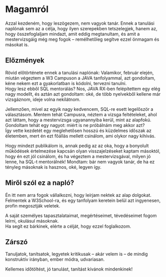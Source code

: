 # Magamról

Azzal kezdeném, hogy leszögezem, nem vagyok tanár. Ennek a tanulási naplónak sem az a célja, hogy ilyen szerepekben tetszelegjek, hanem az, hogy összefoglaljam mindazt, amit eddig megtanultam, és amit a mestervizsgáig még meg fogok – remélhetőleg segítve ezzel önmagam és másokat is.

## Előzmények

Rövid előtörténete ennek a tanulási naplónak: Valamikor, február elején, miután végeztem a W3 Campuson a JAVA tanfolyammal, azt gondoltam, kéne nekem ezt a gyakorlatban is kódolni, tervezni tanulni.  
Hogy lesz ebből SQL mentorálás? Nos, JAVA RX-ben felépítettem egy elég nagy modellt, és aztán azt gondoltam: oké, de több nyelvekből kellene már vizsgáznom, ideje volna nekilátnom.

Jellemzően, mivel az egyik nagy kedvencem, SQL-re esett legelőször a választásom. Mentem tehát Campusra, néztem a vizsga feltételeket, ahol azt láttam, hogy a mestervizsga ugyanannyiba kerül, mint az alapfokú. Gondoltam tehát egy nagyot: miért is ne próbálnám meg akkor azt?  
Így vette kezdetét egy meglehetősen hosszú és küzdelmes időszak az életemben, mert én ezt főállás mellett csinálom, ami olykor nagy kihívás.

Hogy mindezt publikálom is, annak pedig az az oka, hogy a bonyolult működések értelmezése kapcsán olyan visszajelzéseket kaptam másoktól, hogy én ezt jól csinálom, és ha végeztem a mestervizsgával, milyen jó lenne, ha SQL-t mentorálnék! Mondtam: bár nem vagyok tanár, de ha ez tényleg másoknak is hasznos, oké, legyen így.

## Miről szól ez a napló?

Én itt nem arra fogok vállalkozni, hogy leírjam nektek az alap dolgokat.  
Felmentek a W3School-ra, és egy tanfolyam keretein belül azt ingyenesen, profin megosztják veletek.

A saját személyes tapasztalataimat, megértéseimet, tévedéseimet fogom leírni, okulásul másoknak.  
Ha segít ez bárkinek, elérte a célját, hogy ezzel foglalkozom.

## Zárszó

Tanuljatok, tanítsatok, legyetek kritikusak – akár velem is – de mindig konstruktív irányban, ember módra, udvariasan.

Kellemes időtöltést, jó tanulást, tanítást kívánok mindenkinek!
